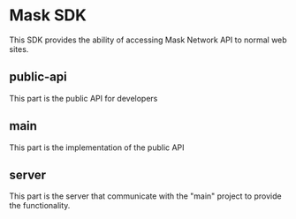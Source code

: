 # Mask SDK

This SDK provides the ability of accessing Mask Network API to normal web sites.

## public-api

This part is the public API for developers

## main

This part is the implementation of the public API

## server

This part is the server that communicate with the "main" project to provide the functionality.
